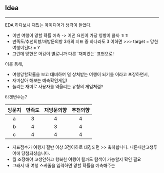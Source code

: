 ## Idea

---
EDA 하다보니 재밌는 아이디어가 생각이 들었다. 

- 이번 여행이 망할 확률 예측 -> 어떤 요인이 가장 영향이 클까 ㅎㅎ
- 만족도/추천의향/재방문의향 3개의 지표 중 하나라도 3 이하면 >>> target = 망한여행이된다 = Y
- 그런데 망한은 어감이 별로니까 다른 '재미있는' 표현으로!

이를 통해, 

- 여행망할확률을 보고 대비하여 덜 상처받는 여행이 되기를 이라고 포장하면서,
- 재미삼아 해보는 예측확인게임! 
- 놀리는 재미로 사용자를 약올리는 유형의 게임처럼? 

타겟변수는?

|방문지| 만족도| 재방문의향|추천의향| 
| :---: |:---: |:---: |:---: |
| a |    3   |     4|         4 |
| b  |   4  |      3 |        4|
| c   |  4 |       4  |       4|

- 지표점수가 여행지 절반 이상 3점이하로 태깅되면 >> 축하합니다. 내돈내산고생투어에 당첨되셨습니다.
- 뭘 조정해야 고생안하고 행복한 여행이 될까도 탐색이 가능할지 확인 필요
- 그래서 내 여행 스케줄을 입력하면 망할 확률을 예측해주는